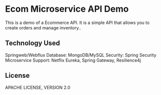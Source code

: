 # Ecom Microservice API Demo

This is a demo of a Ecommerce API. It is a simple API that allows you to create orders and manage inventory..

## Technology Used

Springweb/Webflux
Database: MongoDB/MySQL
Security: Spring Security
Microservice Support: Netflix Eureka, Spring Gateway, Resilience4j

## License

APACHE LICENSE, VERSION 2.0
